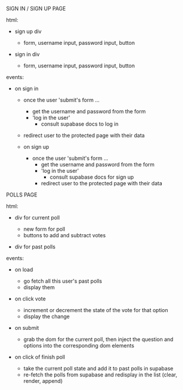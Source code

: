 SIGN IN / SIGN UP PAGE

html:

- sign up div
  - form, username input, password input, button

- sign in div
  - form, username input, password input, button


events: 

- on sign in
  - once the user 'submit's form ...
    - get the username and password from the form 
    - 'log in the user'
      - consult supabase docs to log in 
  - redirect user to the protected page with their data

  - on sign up 
    - once the user 'submit's form ...
      - get the username and password from the form 
      - 'log in the user'
        - consult supabase docs for sign up
      - redirect user to the protected page with their data


POLLS PAGE

html:

- div for current poll
  - new form for poll
  - buttons to add and subtract votes

- div for past polls


events:

- on load
  - go fetch all this user's past polls
  - display them 

- on click vote
  - increment or decrement the state of the vote for that option
  - display the change

- on submit
  - grab the dom for the current poll, then inject the question and options into the corresponding dom elements

- on click of finish poll
  - take the current poll state and add it to past polls in supabase
  - re-fetch the polls from supabase and redisplay in the list (clear, render, append)


